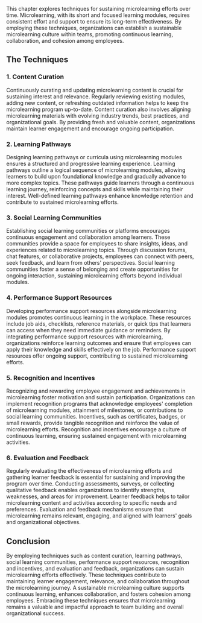 
This chapter explores techniques for sustaining microlearning efforts over time. Microlearning, with its short and focused learning modules, requires consistent effort and support to ensure its long-term effectiveness. By employing these techniques, organizations can establish a sustainable microlearning culture within teams, promoting continuous learning, collaboration, and cohesion among employees.

The Techniques
--------------

### 1\. Content Curation

Continuously curating and updating microlearning content is crucial for sustaining interest and relevance. Regularly reviewing existing modules, adding new content, or refreshing outdated information helps to keep the microlearning program up-to-date. Content curation also involves aligning microlearning materials with evolving industry trends, best practices, and organizational goals. By providing fresh and valuable content, organizations maintain learner engagement and encourage ongoing participation.

### 2\. Learning Pathways

Designing learning pathways or curricula using microlearning modules ensures a structured and progressive learning experience. Learning pathways outline a logical sequence of microlearning modules, allowing learners to build upon foundational knowledge and gradually advance to more complex topics. These pathways guide learners through a continuous learning journey, reinforcing concepts and skills while maintaining their interest. Well-defined learning pathways enhance knowledge retention and contribute to sustained microlearning efforts.

### 3\. Social Learning Communities

Establishing social learning communities or platforms encourages continuous engagement and collaboration among learners. These communities provide a space for employees to share insights, ideas, and experiences related to microlearning topics. Through discussion forums, chat features, or collaborative projects, employees can connect with peers, seek feedback, and learn from others' perspectives. Social learning communities foster a sense of belonging and create opportunities for ongoing interaction, sustaining microlearning efforts beyond individual modules.

### 4\. Performance Support Resources

Developing performance support resources alongside microlearning modules promotes continuous learning in the workplace. These resources include job aids, checklists, reference materials, or quick tips that learners can access when they need immediate guidance or reminders. By integrating performance support resources with microlearning, organizations reinforce learning outcomes and ensure that employees can apply their knowledge and skills effectively on the job. Performance support resources offer ongoing support, contributing to sustained microlearning efforts.

### 5\. Recognition and Incentives

Recognizing and rewarding employee engagement and achievements in microlearning foster motivation and sustain participation. Organizations can implement recognition programs that acknowledge employees' completion of microlearning modules, attainment of milestones, or contributions to social learning communities. Incentives, such as certificates, badges, or small rewards, provide tangible recognition and reinforce the value of microlearning efforts. Recognition and incentives encourage a culture of continuous learning, ensuring sustained engagement with microlearning activities.

### 6\. Evaluation and Feedback

Regularly evaluating the effectiveness of microlearning efforts and gathering learner feedback is essential for sustaining and improving the program over time. Conducting assessments, surveys, or collecting qualitative feedback enables organizations to identify strengths, weaknesses, and areas for improvement. Learner feedback helps to tailor microlearning content and activities according to specific needs and preferences. Evaluation and feedback mechanisms ensure that microlearning remains relevant, engaging, and aligned with learners' goals and organizational objectives.

Conclusion
----------

By employing techniques such as content curation, learning pathways, social learning communities, performance support resources, recognition and incentives, and evaluation and feedback, organizations can sustain microlearning efforts effectively. These techniques contribute to maintaining learner engagement, relevance, and collaboration throughout the microlearning journey. A sustainable microlearning culture supports continuous learning, enhances collaboration, and fosters cohesion among employees. Embracing these techniques ensures that microlearning remains a valuable and impactful approach to team building and overall organizational success.
